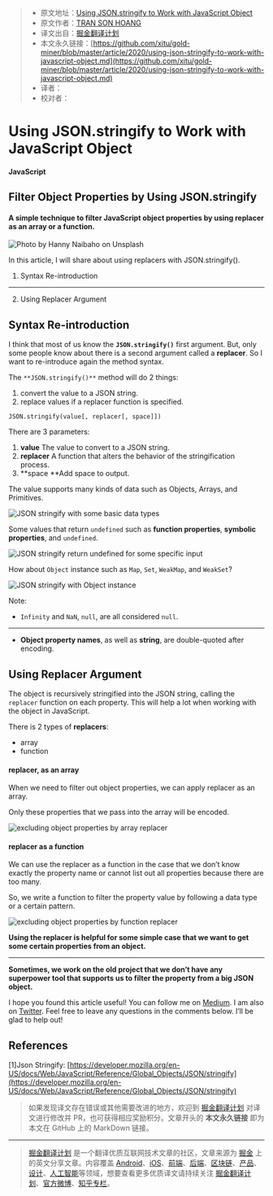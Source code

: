 > * 原文地址：[Using JSON.stringify to Work with JavaScript Object](https://levelup.gitconnected.com/using-json-stringify-to-work-with-javascript-object-9416c1e2c7c4)
> * 原文作者：[TRAN SON HOANG](https://medium.com/@transonhoang)
> * 译文出自：[掘金翻译计划](https://github.com/xitu/gold-miner)
> * 本文永久链接：[https://github.com/xitu/gold-miner/blob/master/article/2020/using-json-stringify-to-work-with-javascript-object.md](https://github.com/xitu/gold-miner/blob/master/article/2020/using-json-stringify-to-work-with-javascript-object.md)
> * 译者：
> * 校对者：

# Using JSON.stringify to Work with JavaScript Object

#### JavaScript

## Filter Object Properties by Using JSON.stringify

#### A simple technique to filter JavaScript object properties by using replacer as an array or a function.

![Photo by [Hanny Naibaho](https://unsplash.com/@hannynaibaho?utm_source=unsplash&utm_medium=referral&utm_content=creditCopyText) on [Unsplash](https://unsplash.com/s/photos/coffee?utm_source=unsplash&utm_medium=referral&utm_content=creditCopyText)](https://cdn-images-1.medium.com/max/9282/1*Kiz9V-noKpoSaIAdYyzWNA.jpeg)

In this article, I will share about using replacers with JSON.stringify().

1. Syntax Re-introduction
---

2. Using Replacer Argument

## Syntax Re-introduction

I think that most of us know the **`JSON.stringify()`** first argument. But, only some people know about there is a second argument called a **replacer**. So I want to re-introduce again the method syntax.

The `**JSON.stringify()**` method will do 2 things:

1. convert the value to a JSON string.
2. replace values if a replacer function is specified.

```
JSON.stringify(value[, replacer[, space]])
```

There are 3 parameters:

1. **value**
The value to convert to a JSON string.
2. **replacer**
A function that alters the behavior of the stringification process.
3. **space
**Add space to output.

The value supports many kinds of data such as Objects, Arrays, and Primitives.

![JSON stringify with some basic data types](https://cdn-images-1.medium.com/max/2000/1*5E21LFldSmAu59S8nuxEjQ.png)

Some values that return `undefined` such as **function properties**, **symbolic properties**, and `undefined`.

![JSON stringify return undefined for some specific input](https://cdn-images-1.medium.com/max/2000/1*rouzCb86i62XKCX4Ucy_9g.png)

How about `Object` instance such as `Map`, `Set`, `WeakMap`, and `WeakSet`?

![JSON stringify with Object instance](https://cdn-images-1.medium.com/max/2000/1*zmsGDy7_pc_4bs2YSBfofw.png)

Note:

* `Infinity` and `NaN`, `null`, are all considered `null`.
---

* **Object property names**, as well as **string**, are double-quoted after encoding.

## Using Replacer Argument

The object is recursively stringified into the JSON string, calling the `replacer` function on each property. This will help a lot when working with the object in JavaScript.

There is 2 types of **replacers**:

* array
* function

#### replacer, as an array

When we need to filter out object properties, we can apply replacer as an array.

Only these properties that we pass into the array will be encoded.

![excluding object properties by array replacer](https://cdn-images-1.medium.com/max/2000/1*9z346wFbRjwhSoKyjKkJHA.png)

#### replacer as a function

We can use the replacer as a function in the case that we don’t know exactly the property name or cannot list out all properties because there are too many.

So, we write a function to filter the property value by following a data type or a certain pattern.

![excluding object properties by function replacer](https://cdn-images-1.medium.com/max/2000/1*u3xjA0lr8z8doKYIz9JxwQ.png)

**Using the replacer is helpful for some simple case that we want to get some certain properties from an object.**

---

**Sometimes, we work on the old project that we don’t have any superpower tool that supports us to filter the property from a big JSON object.**

I hope you found this article useful! You can follow me on [Medium](https://medium.com/@transonhoang?source=post_page---------------------------). I am also on [Twitter](https://twitter.com/transonhoang). Feel free to leave any questions in the comments below. I’ll be glad to help out!

## References

[1]Json Stringify: [https://developer.mozilla.org/en-US/docs/Web/JavaScript/Reference/Global_Objects/JSON/stringify](https://developer.mozilla.org/en-US/docs/Web/JavaScript/Reference/Global_Objects/JSON/stringify)

> 如果发现译文存在错误或其他需要改进的地方，欢迎到 [掘金翻译计划](https://github.com/xitu/gold-miner) 对译文进行修改并 PR，也可获得相应奖励积分。文章开头的 **本文永久链接** 即为本文在 GitHub 上的 MarkDown 链接。

---

> [掘金翻译计划](https://github.com/xitu/gold-miner) 是一个翻译优质互联网技术文章的社区，文章来源为 [掘金](https://juejin.im) 上的英文分享文章。内容覆盖 [Android](https://github.com/xitu/gold-miner#android)、[iOS](https://github.com/xitu/gold-miner#ios)、[前端](https://github.com/xitu/gold-miner#前端)、[后端](https://github.com/xitu/gold-miner#后端)、[区块链](https://github.com/xitu/gold-miner#区块链)、[产品](https://github.com/xitu/gold-miner#产品)、[设计](https://github.com/xitu/gold-miner#设计)、[人工智能](https://github.com/xitu/gold-miner#人工智能)等领域，想要查看更多优质译文请持续关注 [掘金翻译计划](https://github.com/xitu/gold-miner)、[官方微博](http://weibo.com/juejinfanyi)、[知乎专栏](https://zhuanlan.zhihu.com/juejinfanyi)。
